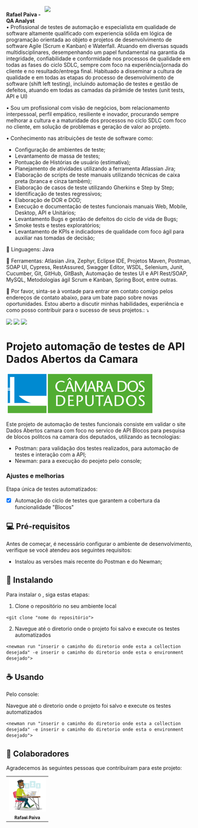 <img src="https://raw.githubusercontent.com/MicaelliMedeiros/micaellimedeiros/master/image/computer-illustration.png" min-width="400px" max-width="400px" width="400px" align="right">

<p align="left"> 
  <strong>Rafael Paiva - QA Analyst</strong><br>
• Profissional de testes de automação e especialista em qualidade de software altamente qualificado com experiencia sólida em lógica de programação orientada ao objeto e projetos de desenvolvimento de software Agile (Scrum e Kanban) e Waterfall. Atuando em diversas squads multidisciplinares, desempenhando um papel fundamental na garantia da integridade, confiabilidade e conformidade nos processos de qualidade em todas as fases do ciclo SDLC, sempre com foco na experiência/jornada do cliente e no resultado/entrega final. Habituado a disseminar a cultura de qualidade e em todas as etapas do processo de desenvolvimento de software (shift left testing), incluindo automação de testes e gestão de defeitos, atuando em todas as camadas da pirâmide de testes (unit tests, API e UI)

• Sou um profissional com visão de negócios, bom relacionamento interpessoal, perfil empático, resiliente e inovador, procurando sempre melhorar a cultura e a maturidade dos processos no ciclo SDLC com foco no cliente, em solução de problemas e geração de valor ao projeto.

• Conhecimento nas atribuições de teste de software como:
- Configuração de ambientes de teste;
- Levantamento de massa de testes;
- Pontuação de Histórias de usuário (estimativa);
- Planejamento de atividades utilizando a ferramenta Atlassian Jira;
- Elaboração de scripts de teste manuais utilizando técnicas de caixa preta (branca e cinza também);
- Elaboração de casos de teste utilizando Gherkins e Step by Step;
- Identificação de testes regressivos;
- Elaboração de DOR e DOD;
- Execução e documentação de testes funcionais manuais Web, Mobile, Desktop, API e Unitários;
- Levantamento Bugs e gestão de defeitos do ciclo de vida de Bugs;
- Smoke tests e testes exploratórios;
- Levantamento de KPIs e indicadores de qualidade com foco ágil para auxiliar nas tomadas de decisão;

</p>

<p align="left">
  🦄 Linguagens: Java
</p>

<p align="left">
  💼 Ferramentas: Atlasian Jira, Zephyr, Eclipse IDE, Projetos Maven, Postman, SOAP UI, Cypress, RestAssured, Swagger Editor, WSDL, Selenium, Junit, Cucumber, Git, GitHub, GitBash, Automação de testes UI e API Rest/SOAP, MySQL, Metodologias ágil Scrum e Kanban, Spring Boot, entre outras.
</p>

<p align="left">
  💌 Por favor, sinta-se à vontade para entrar em contato comigo pelos endereços de contato abaixo, para um bate papo sobre novas oportunidades. Estou aberto a discutir minhas habilidades, experiência e como posso contribuir para o sucesso de seus projetos.: ⤵️
</p>

<a href="mailto:paiva.victor.rafael@gmail.com" alt="Gmail">
<img src="https://img.shields.io/badge/-Gmail-FF0000?style=flat-square&labelColor=FF0000&logo=gmail&logoColor=white" /></a>

<a href="https://www.linkedin.com/in/rafael-paiva-489039291" alt="LinkedIn">
<img src="https://img.shields.io/badge/-Linkedin-0e76a8?style=flat-square&logo=Linkedin&logoColor=white" /></a>

<a href="https://wa.me/11990195190" alt="WhatsApp">
<img src="https://img.shields.io/badge/-WhatsApp-25d366?style=flat-square&labelColor=25d366&logo=whatsapp&logoColor=white" /></a>

# Projeto automação de testes de API Dados Abertos da Camara

<img src="https://github.com/RafaelPaiv/ProjetoAPI_RestAssured_DadosAbertos_Blocos/blob/386a4b30b5eba0d94488a915243b0ca1836e026b/src/test/resources/Imagens/marca-camara-preferencial-cores.png"  width="400px" alt="Imagem Tricents"/><br>


Este projeto de automação de testes funcionais consiste em validar o site Dados Abertos camara com foco no servico de API Blocos para pesquisa de blocos politcos na camara dos deputados, utilizando as tecnologias:
- Postman: para validação dos testes realizados, para automação de testes e interação com a API;
- Newman: para a execução do peojeto pelo console;


### Ajustes e melhorias

Etapa única de testes automatizados:

- [x] Automação do ciclo de testes que garantem a cobertura da funcionalidade "Blocos"



## 💻 Pré-requisitos

Antes de começar, é necessário configurar o ambiente de desenvolvimento, verifique se você atendeu aos seguintes requisitos:

* Instalou as versões mais recente do Postman e do Newman;


## 🚀 Instalando <Projeto automacao de testes de API Dados Abertos da Camara>

Para instalar o <Projeto automacao de testes de API Dados Abertos da Camara>, siga estas etapas:

1. Clone o repositório no seu ambiente local
```
<git clone "nome do repositório">
```
2. Navegue até o diretorio onde o projeto foi salvo e execute os testes automatizados
```
<newman run "inserir o caminho do diretorio onde esta a collection desejada" -e inserir o caminho do diretorio onde esta o environment desejado">
```

## ☕ Usando <Projeto automacao de testes de API Dados Abertos da Camara>

Pelo console:

Navegue até o diretorio onde o projeto foi salvo e execute os testes automatizados
```
<newman run "inserir o caminho do diretorio onde esta a collection desejada" -e inserir o caminho do diretorio onde esta o environment desejado">
```

## 🤝 Colaboradores

Agradecemos às seguintes pessoas que contribuíram para este projeto:

<table>
  <tr>
    <td align="center">
      <a href="#">
        <img src="https://github.com/RafaelPaiv/ProjetoAPI_RestAssured_DadosAbertos_Blocos/blob/386a4b30b5eba0d94488a915243b0ca1836e026b/src/test/resources/Imagens/avatar_rafa_programming.jpg" width="100px; alt="Foto do Rafael Paiva no GitHub"/><br>
        <sub>
          <b>Rafael Paiva</b>
        </sub>
      </a>
    </td>
  </tr>
</table>

